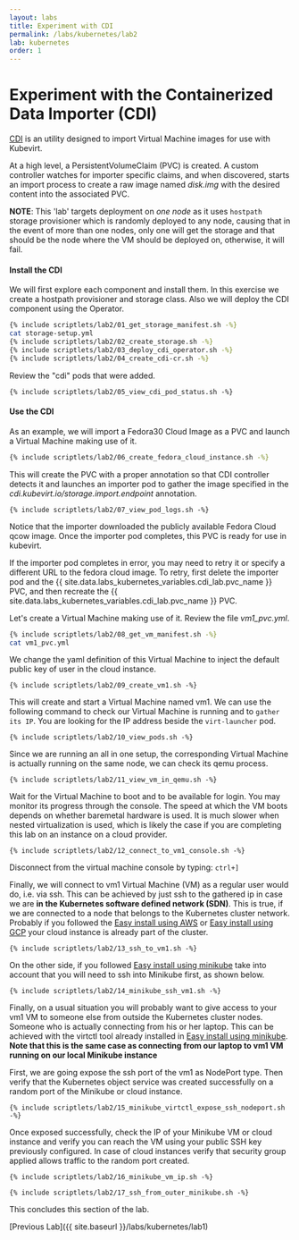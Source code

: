 ```yaml
---
layout: labs
title: Experiment with CDI
permalink: /labs/kubernetes/lab2
lab: kubernetes
order: 1
---
```


# Experiment with the Containerized Data Importer (CDI)

[CDI](https://github.com/kubevirt/containerized-data-importer) is an utility designed to import Virtual Machine images for use with Kubevirt.

At a high level, a PersistentVolumeClaim (PVC) is created. A custom controller watches for importer specific claims, and when discovered, starts an import process to create a raw image named *disk.img* with the desired content into the associated PVC.

**NOTE**: This 'lab' targets deployment on *one node* as it uses `hostpath` storage provisioner which is randomly deployed to any node, causing that in the event of more than one nodes, only one will get the storage and that should be the node where the VM should be deployed on, otherwise, it will fail.

#### Install the CDI

We will first explore each component and install them. In this exercise we create a hostpath provisioner and storage class. Also we will deploy the CDI component using the Operator.

```bash
{% include scriptlets/lab2/01_get_storage_manifest.sh -%}
cat storage-setup.yml
{% include scriptlets/lab2/02_create_storage.sh -%}
{% include scriptlets/lab2/03_deploy_cdi_operator.sh -%}
{% include scriptlets/lab2/04_create_cdi-cr.sh -%}
```

Review the "cdi" pods that were added.

```
{% include scriptlets/lab2/05_view_cdi_pod_status.sh -%}
```

#### Use the CDI

As an example, we will import a Fedora30 Cloud Image as a PVC and launch a Virtual Machine making use of it.

```bash
{% include scriptlets/lab2/06_create_fedora_cloud_instance.sh -%}
```

This will create the PVC with a proper annotation so that CDI controller detects it and launches an importer pod to gather the image specified in the *cdi.kubevirt.io/storage.import.endpoint* annotation.

```
{% include scriptlets/lab2/07_view_pod_logs.sh -%}
```

Notice that the importer downloaded the publicly available Fedora Cloud qcow image. Once the importer pod completes, this PVC is ready for use in kubevirt.

If the importer pod completes in error, you may need to retry it or specify a different URL to the fedora cloud image. To retry, first delete the importer pod and the {{ site.data.labs_kubernetes_variables.cdi_lab.pvc_name }} PVC, and then recreate the {{ site.data.labs_kubernetes_variables.cdi_lab.pvc_name }} PVC.

Let's create a Virtual Machine making use of it. Review the file *vm1_pvc.yml*.

```bash
{% include scriptlets/lab2/08_get_vm_manifest.sh -%}
cat vm1_pvc.yml
```

We change the yaml definition of this Virtual Machine to inject the default public key of user in the cloud instance.

```
{% include scriptlets/lab2/09_create_vm1.sh -%}
```

This will create and start a Virtual Machine named vm1. We can use the following command to check our Virtual Machine is running and to `gather its IP`. You are looking for the IP address beside the `virt-launcher` pod.

```
{% include scriptlets/lab2/10_view_pods.sh -%}
```

Since we are running an all in one setup, the corresponding Virtual Machine is actually running on the same node, we can check its qemu process.

```
{% include scriptlets/lab2/11_view_vm_in_qemu.sh -%}
```

Wait for the Virtual Machine to boot and to be available for login. You may monitor its progress through the console. The speed at which the VM boots depends on whether baremetal hardware is used. It is much slower when nested virtualization is used, which is likely the case if you are completing this lab on an instance on a cloud provider.

```
{% include scriptlets/lab2/12_connect_to_vm1_console.sh -%}
```

Disconnect from the virtual machine console by typing: `ctrl+]`

Finally, we will connect to vm1 Virtual Machine (VM) as a regular user would do, i.e. via ssh. This can be achieved by just ssh to the gathered ip in case we are **in the Kubernetes software defined network (SDN)**. This is true, if we are connected to a node that belongs to the Kubernetes cluster network. Probably if you followed the [Easy install using AWS](https://kubevirt.io/pages/ec2.html) or [Easy install using GCP](https://kubevirt.io/pages/gcp.html) your cloud instance is already part of the cluster. 

```
{% include scriptlets/lab2/13_ssh_to_vm1.sh -%}
```

On the other side, if you followed [Easy install using minikube](https://kubevirt.io/quickstart_minikube/) take into account that you will need to ssh into Minikube first, as shown below.

```
{% include scriptlets/lab2/14_minikube_ssh_vm1.sh -%}
```

Finally, on a usual situation you will probably want to give access to your vm1 VM to someone else from outside the Kubernetes cluster nodes. Someone who is actually connecting from his or her laptop. This can be achieved with the virtctl tool already installed in [Easy install using minikube](https://kubevirt.io/quickstart_minikube/). **Note that this is the same case as connecting from our laptop to vm1 VM running on our local Minikube instance**

First, we are going expose the ssh port of the vm1 as NodePort type. Then verify that the Kubernetes object service was created successfully on a random port of the Minikube or cloud instance.

```
{% include scriptlets/lab2/15_minikube_virtctl_expose_ssh_nodeport.sh -%}
```

Once exposed successfully, check the IP of your Minikube VM or cloud instance and verify you can reach the VM using your public SSH key previously configured. In case of cloud instances verify that security group applied allows traffic to the random port created.

```
{% include scriptlets/lab2/16_minikube_vm_ip.sh -%}
```

```
{% include scriptlets/lab2/17_ssh_from_outer_minikube.sh -%}
```

This concludes this section of the lab.

[Previous Lab]({{ site.baseurl }}/labs/kubernetes/lab1)
